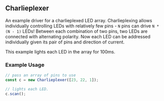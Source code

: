 ## Charlieplexer

An example driver for a charlieplexed LED array. Charlieplexing allows individually controlling LEDs with relatively few pins - `N` pins can drive `N * (N - 1)` LEDs! Between each combination of two pins, two LEDs are connected with alternating polarity. Now each LED can be addressed individually given its pair of pins and direction of current.

This example lights each LED in the array for 100ms.

### Example Usage

```js
// pass an array of pins to use
const c = new Charlieplexer([23, 22, 1]);

// lights each LED.
c.scan();
```

